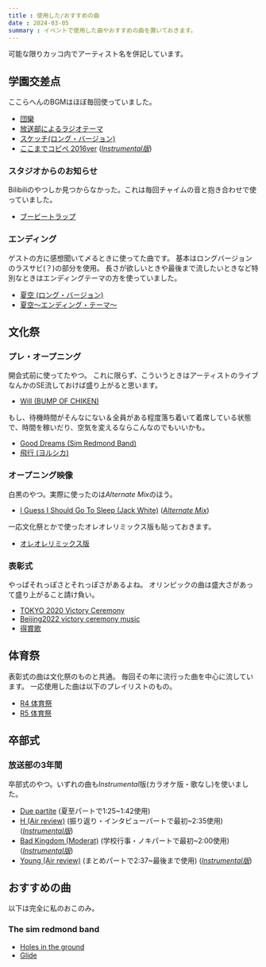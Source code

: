 ```yaml
---
title : 使用した/おすすめの曲
date : 2024-03-05
summary : イベントで使用した曲やおすすめの曲を置いておきます。
---
```


可能な限りカッコ内でアーティスト名を併記しています。

## 学園交差点
ここらへんのBGMはほぼ毎回使っていました。

- [団欒](https://www.youtube.com/watch?v=nwtP-pzFK3Y)
- [放送部によるラジオテーマ](https://www.youtube.com/watch?v=mKNhVA0YviE)
- [スケッチ(ロング・バージョン)](https://www.youtube.com/watch?v=2QAIkvi1ztE)
- [ここまでコピペ 2016ver](https://www.youtube.com/watch?v=nCzNDMWTBIk) (*[Instrumental版](https://piapro.jp/t/aKRg)*)

### スタジオからのお知らせ
Bilibiliのやつしか見つからなかった。これは毎回チャイムの音と抱き合わせで使っていました。

- [ブービートラップ](https://www.bilibili.com/video/BV1PJ411k7KP/)

### エンディング
ゲストの方に感想聞いて〆るときに使ってた曲です。
基本はロングバージョンのラスサビ(？)の部分を使用。
長さが欲しいときや最後まで流したいときなど特別なときはエンディングテーマの方を使っていました。

- [夏空 (ロング・バージョン)](https://www.youtube.com/watch?v=LUZiCj7hH9I)
- [夏空～エンディング・テーマ～](https://www.youtube.com/watch?v=27vggWfPYTk)

## 文化祭
### プレ・オープニング
開会式前に使ってたやつ。
これに限らず、こういうときはアーティストのライブなんかのSE流しておけば盛り上がると思います。

- [Will (BUMP OF CHIKEN)](https://www.youtube.com/watch?v=JvN6ZUJfKNY)

もし、待機時間がそんなにない＆全員がある程度落ち着いて着席している状態で、時間を稼いだり、空気を変えるならこんなのでもいいかも。

- [Good Dreams (Sim Redmond Band)](https://www.youtube.com/watch?v=1sQmGBIHSWc)
- [飛行 (ヨルシカ)](https://www.youtube.com/watch?v=APjpJooQMBc)

### オープニング映像
白黒のやつ。実際に使ったのは*Alternate Mix*のほう。

- [I Guess I Should Go To Sleep (Jack White)](https://www.youtube.com/watch?v=_Oc7ZTfJ8Sk) (*[Alternate Mix](https://www.youtube.com/watch?v=AXejv4ja5Dk)*)

一応文化祭とかで使ったオレオレリミックス版も貼っておきます。

- [オレオレリミックス版](https://download.wsoft.ws/WS14153)

### 表彰式
やっぱそれっぽさとそれっぽさがあるよね。
オリンピックの曲は盛大さがあって盛り上がること請け負い。

- [TOKYO 2020 Victory Ceremony](https://www.youtube.com/watch?v=WZ1986ZRTmE)
- [Beijing2022 victory ceremony music](https://www.youtube.com/watch?v=EWJsyNgvRjA&t=35s)
- [得賞歌](https://www.youtube.com/watch?v=LxtChFAi-w4)

## 体育祭
表彰式の曲は文化祭のものと共通。
毎回その年に流行った曲を中心に流しています。
一応使用した曲は以下のプレイリストのもの。

- [R4 体育祭](https://www.youtube.com/playlist?list=PL196PbTibmECNQGiLKbOPDH45hngXVjh3)
- [R5 体育祭](https://www.youtube.com/playlist?list=PL196PbTibmED_7mK6M8HTmihW8cLEdCy7)

## 卒部式
### 放送部の3年間
卒部式のやつ。いずれの曲も*Instrumental*版(カラオケ版・歌なし)を使いました。

- [Due partite](https://www.youtube.com/watch?v=vtniF6nq9xI) (夏至パートで1:25~1:42使用)
- [H (Air review)](https://www.youtube.com/watch?v=vk9hT9XtGCo) (振り返り・インタビューパートで最初~2:35使用) (*[Instrumental版](https://www.musicbed.com/songs/h-instrumental/9511)*)
- [Bad Kingdom (Moderat)](https://www.youtube.com/watch?v=3NPxqXMZq7o) (学校行事・ノキパートで最初~2:00使用) (*[Instrumental版](https://www.youtube.com/watch?v=uu4C0AGpoU4)*)
- [Young (Air review)](https://www.youtube.com/watch?v=78yb36Kw4G8) (まとめパートで2:37~最後まで使用) (*[Instrumental版](https://www.musicbed.com/songs/young-instrumental/9507)*)

## おすすめの曲
以下は完全に私のおこのみ。

### The sim redmond band
- [Holes in the ground](https://www.youtube.com/watch?v=hk4EfgNgDrE)
- [Glide](https://www.youtube.com/watch?v=wJSeAaMOiPE&t=8s)
